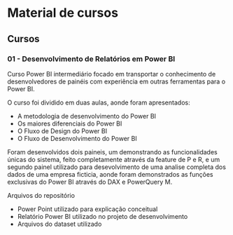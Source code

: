 # Material de cursos

## Cursos

### 01 - Desenvolvimento de Relatórios em Power BI
Curso Power BI intermediário focado em transportar o conhecimento de desenvolvedores de painéis com experiência em outras ferramentas para o Power BI. 

O curso foi dividido em duas aulas, aonde foram apresentados:
* A metodologia de desenvolvimento do Power BI
* Os maiores diferenciais do Power BI
* O Fluxo de Design do Power BI
* O Fluxo de Desenvolvimento do Power BI

Foram desenvolvidos dois paineis, um demonstrando as funcionalidades únicas do sistema, feito completamente através da feature de P e R, e um segundo painel utilizado para desevolvimento de uma analise completa dos dados de uma empresa ficticia, aonde foram demonstrados as funções exclusivas do Power BI através do DAX e PowerQuery M. 

Arquivos do repositório
* Power Point utilizado para explicação conceitual
* Relatório Power BI utilizado no projeto de desenvolvimento
* Arquivos do dataset utilizado
